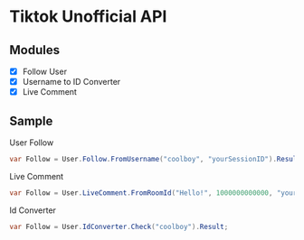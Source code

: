 # Tiktok Unofficial API

## Modules

- [x] Follow User
- [x] Username to ID Converter
- [x] Live Comment

## Sample

User Follow
```cs
var Follow = User.Follow.FromUsername("coolboy", "yourSessionID").Result;
```

Live Comment
```cs
var Follow = User.LiveComment.FromRoomId("Hello!", 1000000000000, "yourSessionID").Result;
```

Id Converter
```cs
var Follow = User.IdConverter.Check("coolboy").Result;
```
